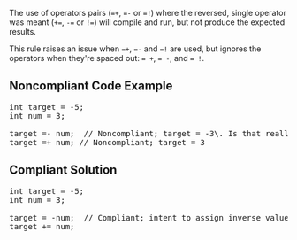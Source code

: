 The use of operators pairs (`=+`, `=-` or `=!`) where the reversed, single operator was meant (`+=`,
`-=` or `!=`) will compile and run, but not produce the expected results.

This rule raises an issue when `=+`, `=-` and `=!` are used, but ignores the operators when they're spaced out:
`= +`, `= -`, and `= !`.

## Noncompliant Code Example

<pre>
int target = -5;
int num = 3;

target =- num;  // Noncompliant; target = -3\. Is that really what's meant?
target =+ num; // Noncompliant; target = 3
</pre>

## Compliant Solution

<pre>
int target = -5;
int num = 3;

target = -num;  // Compliant; intent to assign inverse value of num is clear
target += num;
</pre>